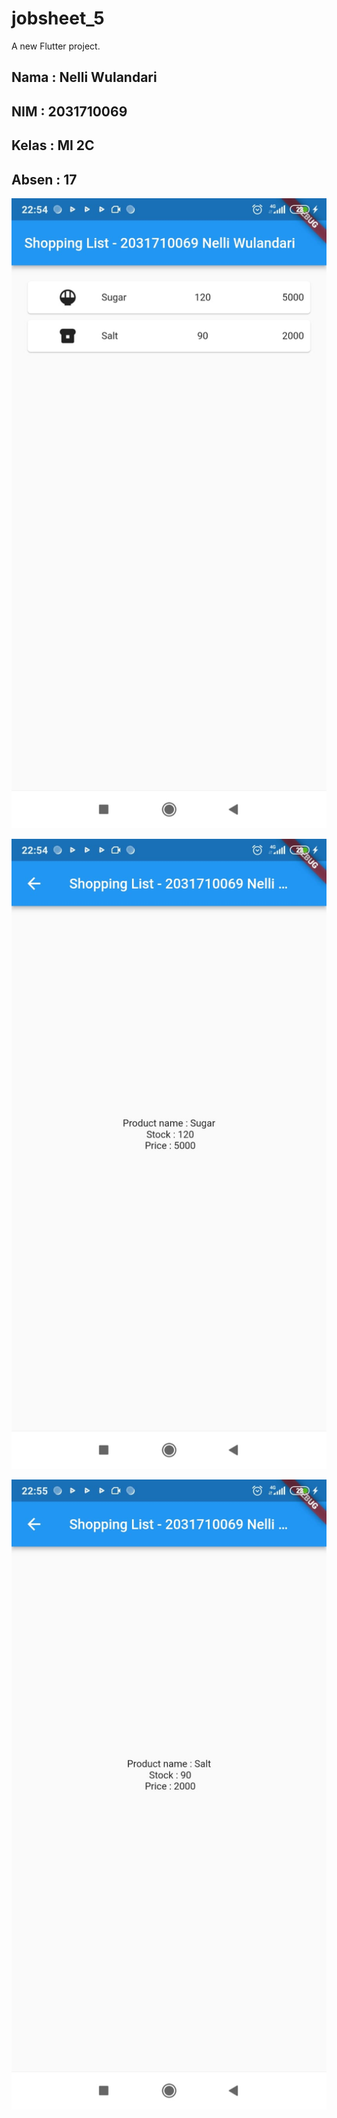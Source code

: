 # jobsheet_5

A new Flutter project.

## Nama     : Nelli Wulandari
## NIM      : 2031710069
## Kelas    : MI 2C 
## Absen    : 17
![Screenshot Jobsheet 5](img/sugar_salt.jpeg)

![Screenshot Jobsheet 5](img/sugar.jpeg)

![Screenshot Jobsheet 5](img/salt.jpeg)